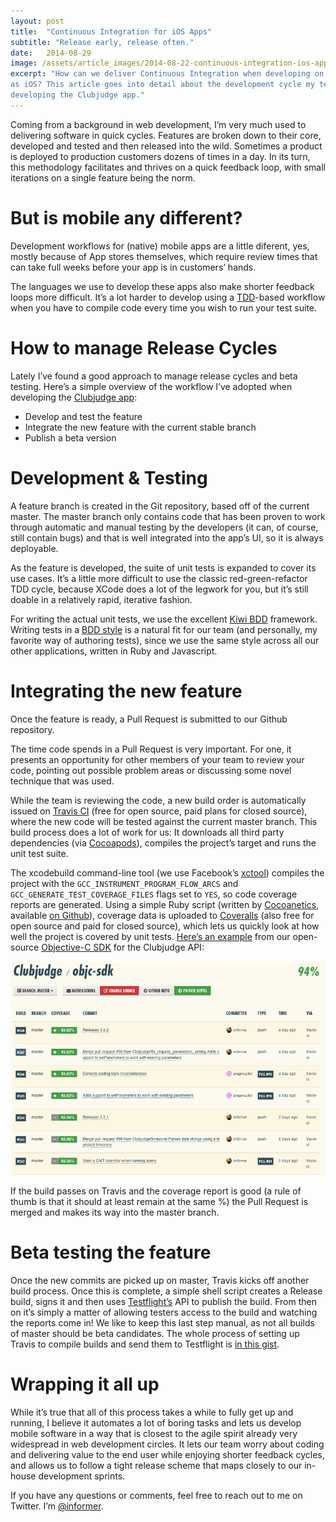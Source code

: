 ```yaml
---
layout: post
title:  "Continuous Integration for iOS Apps"
subtitle: "Release early, release often."
date:   2014-08-29
image: /assets/article_images/2014-08-22-continuous-integration-ios-apps/header.jpg
excerpt: "How can we deliver Continuous Integration when developing on a platform such
as iOS? This article goes into detail about the development cycle my team practiced while
developing the Clubjudge app."
---
```


Coming from a background in web development, I’m very much used to delivering software in quick cycles. Features are broken down to their core, developed and tested and then released into the wild. Sometimes a product is deployed to production customers dozens of times in a day. In its turn, this methodology facilitates and thrives on a quick feedback loop, with small iterations on a single feature being the norm.

# But is mobile any different?
Development workflows for (native) mobile apps are a little diferent, yes, mostly because of App stores themselves, which require review times that can take full weeks before your app is in customers’ hands.

The languages we use to develop these apps also make shorter feedback loops more difficult. It’s a lot harder to develop using a [TDD](http://en.wikipedia.org/wiki/Test-driven_development)-based workflow when you have to compile code every time you wish to run your test suite.

# How to manage Release Cycles
Lately I’ve found a good approach to manage release cycles and beta testing. Here’s a simple overview of the workflow I’ve adopted when developing the [Clubjudge app](https://itunes.apple.com/us/app/club-judge/id890519026?ls=1&mt=8):

- Develop and test the feature
- Integrate the new feature with the current stable branch
- Publish a beta version

# Development & Testing
A feature branch is created in the Git repository, based off of the current master. The master branch only contains code that has been proven to work through automatic and manual testing by the developers (it can, of course, still contain bugs) and that is well integrated into the app’s UI, so it is always deployable.

As the feature is developed, the suite of unit tests is expanded to cover its use cases. It’s a little more difficult to use the classic red-green-refactor TDD cycle, because XCode does a lot of the legwork for you, but it’s still doable in a relatively rapid, iterative fashion.

For writing the actual unit tests, we use the excellent [Kiwi BDD](https://github.com/kiwi-bdd/Kiwi) framework. Writing tests in a [BDD style](http://en.wikipedia.org/wiki/Behavior-driven_development) is a natural fit for our team (and personally, my favorite way of authoring tests), since we use the same style across all our other applications, written in Ruby and Javascript.

# Integrating the new feature
Once the feature is ready, a Pull Request is submitted to our Github repository.

The time code spends in a Pull Request is very important. For one, it presents an opportunity for other members of your team to review your code, pointing out possible problem areas or discussing some novel technique that was used.

While the team is reviewing the code, a new build order is automatically issued on [Travis CI](http://travis-ci.org/) (free for open source, paid plans for closed source), where the new code will be tested against the current master branch. This build process does a lot of work for us: It downloads all third party dependencies (via [Cocoapods](http://cocoapods.org/)), compiles the project’s target and runs the unit test suite.

The xcodebuild command-line tool (we use Facebook’s [xctool](https://github.com/facebook/xctool)) compiles the project with the `GCC_INSTRUMENT_PROGRAM_FLOW_ARCS` and `GCC_GENERATE_TEST_COVERAGE_FILES` flags set to `YES`, so code coverage reports are generated. Using a simple Ruby script (written by [Cocoanetics](http://www.cocoanetics.com/), available [on Github](https://github.com/Cocoanetics/Ruby/blob/master/coveralls.rb)), coverage data is uploaded to [Coveralls](https://coveralls.io/) (also free for open source and paid for closed source), which lets us quickly look at how well the project is covered by unit tests. [Here’s an example](https://coveralls.io/r/Clubjudge/objc-sdk) from our open-source [Objective-C SDK](http://github.com/clubjudge/objc-sdk) for the Clubjudge API:

![A sample Coveralls report](/assets/article_images/2014-08-22-continuous-integration-ios-apps/coveralls.png)

If the build passes on Travis and the coverage report is good (a rule of thumb is that it should at least remain at the same %) the Pull Request is merged and makes its way into the master branch.

# Beta testing the feature

Once the new commits are picked up on master, Travis kicks off another build process. Once this is complete, a simple shell script creates a Release build, signs it and then uses [Testflight’s](http://testflightapp.com/) API to publish the build. From then on it’s simply a matter of allowing testers access to the build and watching the reports come in! We like to keep this last step manual, as not all builds of master should be beta candidates. The whole process of setting up Travis to compile builds and send them to Testflight is [in this gist](https://gist.github.com/johanneswuerbach/5559514).

# Wrapping it all up

While it’s true that all of this process takes a while to fully get up and running, I believe it automates a lot of boring tasks and lets us develop mobile software in a way that is closest to the agile spirit already very widespread in web development circles. It lets our team worry about coding and delivering value to the end user while enjoying shorter feedback cycles, and allows us to follow a tight release scheme that maps closely to our in-house development sprints.

If you have any questions or comments, feel free to reach out to me on Twitter. I’m [@informer](http://twitter.com/inf0rmer).
